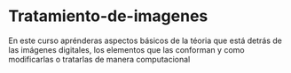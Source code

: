 # Tratamiento-de-imagenes
En este curso aprénderas aspectos básicos de la téoria que está detrás de las imágenes digitales, los elementos que las conforman y como modificarlas o tratarlas de manera computacional
